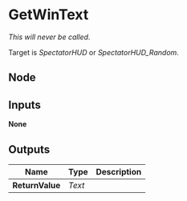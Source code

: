# GetWinText
*This will never be called.*  

Target is *SpectatorHUD* or *SpectatorHUD_Random*.  

## Node

## Inputs
**None**

## Outputs
|Name   |Type   |Description    |
|-------|-------|---------------|
|**ReturnValue**|*Text* ||